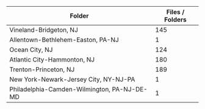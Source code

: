 | Folder                                      |   Files / Folders |
|---------------------------------------------|-------------------|
| Vineland-Bridgeton, NJ                      |               145 |
| Allentown-Bethlehem-Easton, PA-NJ           |                 1 |
| Ocean City, NJ                              |               124 |
| Atlantic City-Hammonton, NJ                 |               180 |
| Trenton-Princeton, NJ                       |               189 |
| New York-Newark-Jersey City, NY-NJ-PA       |                 1 |
| Philadelphia-Camden-Wilmington, PA-NJ-DE-MD |                 1 |